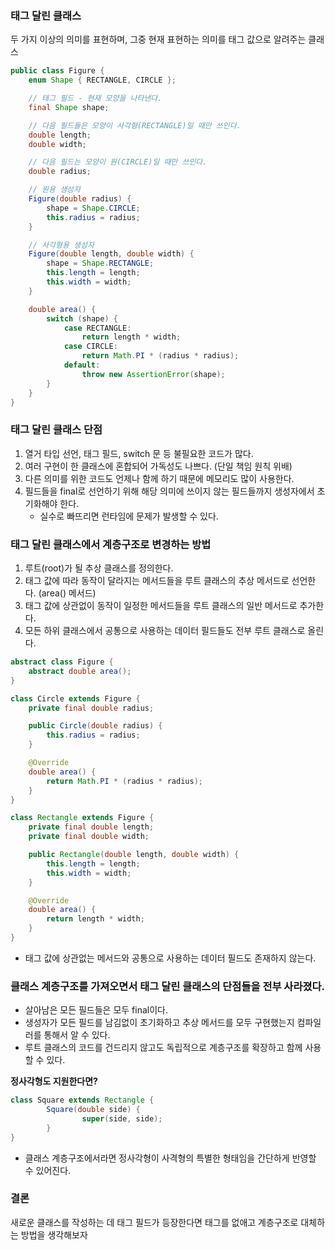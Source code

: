 ### 태그 달린 클래스

두 가지 이상의 의미를 표현하며, 그중 현재 표현하는 의미를 태그 값으로 알려주는 클래스

```java
public class Figure {
    enum Shape { RECTANGLE, CIRCLE };

    // 태그 필드 - 현재 모양을 나타낸다.
    final Shape shape;

    // 다음 필드들은 모양이 사각형(RECTANGLE)일 때만 쓰인다.
    double length;
    double width;

    // 다음 필드는 모양이 원(CIRCLE)일 때만 쓰인다.
    double radius;

    // 원용 생성자
    Figure(double radius) {
        shape = Shape.CIRCLE;
        this.radius = radius;
    }

    // 사각형용 생성자
    Figure(double length, double width) {
        shape = Shape.RECTANGLE;
        this.length = length;
        this.width = width;
    }

    double area() {
        switch (shape) {
            case RECTANGLE:
                return length * width;
            case CIRCLE:
                return Math.PI * (radius * radius);
            default:
                throw new AssertionError(shape);
        }
    }
}
```

### 태그 달린 클래스 단점

1. 열거 타입 선언, 태그 필드, switch 문 등 불필요한 코드가 많다.
2. 여러 구현이 한 클래스에 혼합되어 가독성도 나쁘다. (단일 책임 원칙 위배)
3. 다른 의미를 위한 코드도 언제나 함께 하기 때문에 메모리도 많이 사용한다.
4. 필드들을 final로 선언하기 위해 해당 의미에 쓰이지 않는 필드들까지 생성자에서 초기화해야 한다.
    - 실수로 빠뜨리면 런타임에 문제가 발생할 수 있다.

### 태그 달린 클래스에서 계층구조로 변경하는 방법

1. 루트(root)가 될 추상 클래스를 정의한다.
2. 태그 값에 따라 동작이 달라지는 메서드들을 루트 클래스의 추상 메서드로 선언한다. (area() 메서드)
3. 태그 값에 상관없이 동작이 일정한 메서드들을 루트 클래스의 일반 메서드로 추가한다.
4. 모든 하위 클래스에서 공통으로 사용하는 데이터 필드들도 전부 루트 클래스로 올린다.

```java
abstract class Figure {
    abstract double area();
}

class Circle extends Figure {
    private final double radius;

    public Circle(double radius) {
        this.radius = radius;
    }

    @Override
    double area() {
        return Math.PI * (radius * radius);
    }
}

class Rectangle extends Figure {
    private final double length;
    private final double width;

    public Rectangle(double length, double width) {
        this.length = length;
        this.width = width;
    }

    @Override
    double area() {
        return length * width;
    }
}
```

- 태그 값에 상관없는 메서드와 공통으로 사용하는 데이터 필드도 존재하지 않는다.

### 클래스 계층구조를 가져오면서 태그 달린 클래스의 단점들을 전부 사라졌다.

- 살아남은 모든 필드들은 모두 final이다.
- 생성자가 모든 필드를 남김없이 초기화하고 추상 메서드를 모두 구현했는지 컴파일러를 통해서 알 수 있다.
- 루트 클래스의 코드를 건드리지 않고도 독립적으로 계층구조를 확장하고 함께 사용할 수 있다.

**정사각형도 지원한다면?**

```java
class Square extends Rectangle {
		Square(double side) {
				super(side, side);
		}
}
```

- 클래스 계층구조에서라면 정사각형이 사격형의 특별한 형태임을 간단하게 반영할 수 있어진다.

### 결론

새로운 클래스를 작성하는 데 태그 필드가 등장한다면 태그를 없애고 계층구조로 대체하는 방법을 생각해보자
